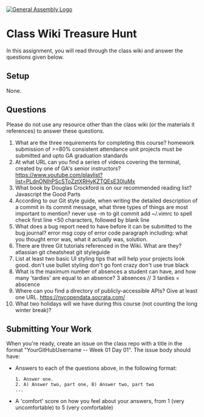 [![General Assembly Logo](https://camo.githubusercontent.com/1a91b05b8f4d44b5bbfb83abac2b0996d8e26c92/687474703a2f2f692e696d6775722e636f6d2f6b6538555354712e706e67)](https://generalassemb.ly/education/web-development-immersive)

# Class Wiki Treasure Hunt

In this assignment, you will read through the class wiki and answer the
questions given below.

## Setup

  None.

## Questions

Please do not use any resource other than the class wiki
(or the materials it references)
to answer these questions.

1.  What are the three requirements for completing this course?
homework submission of >=80%
consistent attendance
unit projects must be submitted and upto GA graduation standards
2.  At what URL can you find a series of videos covering the terminal, created
    by one of GA's senior instructors?
    https://www.youtube.com/playlist?list=PLdnONIhPScSToZztXRHyKZTQEsE30luMx
3.  What book by Douglas Crockford is on our recommended reading list?
Javascript the Good Parts
4.  According to our Git style guide, when writing the detailed description of
    a commit in its commit message, what three types of things are most
    important to mention?
    never use -m to git commit
    add ~/.vimrc to spell check
    first line <50 characters, followed by blank line
5.  What does a bug report need to have before it can be submitted to the bug journal?
error msg
copy of error code
paragraph including: what you thought error was, what it actually was, solution.
6.  There are three Git tutorials referenced in the Wiki. What are they?
atlassian
git cheatsheat
git styleguide
7.  List at least two basic UI styling tips that will help your projects
    look good.
    don't use bullet styling
    don't go font crazy
    don't use true black
8.  What is the maximum number of absences a student can have, and how many 'tardies' are equal to an absence?
3 absences // 3 tardies = abscence
9.  Where can you find a directory of publicly-accessible APIs?
    Give at least one URL.
    https://nycopendata.socrata.com/
10. What two holidays will we have during this course (not counting the long winter break)?

## Submitting Your Work

When you're ready, create an issue on the class repo with
a title in the format "YourGitHubUsername -- Week 01 Day 01".
The issue body should have:

-   Answers to each of the questions above, in the following format:

    ```text
    1. Answer one.
    2. A) Answer two, part one, B) Answer two, part two
    ...
    ```

-   A 'comfort' score on how you feel about your answers, from 1 (very
    uncomfortable) to 5  (very comfortable)
